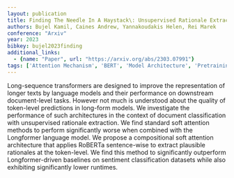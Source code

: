 ```yaml
---
layout: publication
title: Finding The Needle In A Haystack\: Unsupervised Rationale Extraction From Long Text Classifiers
authors: Bujel Kamil, Caines Andrew, Yannakoudakis Helen, Rei Marek
conference: "Arxiv"
year: 2023
bibkey: bujel2023finding
additional_links:
  - {name: "Paper", url: "https://arxiv.org/abs/2303.07991"}
tags: ['Attention Mechanism', 'BERT', 'Model Architecture', 'Pretraining Methods', 'Transformer']
---
```

Long-sequence transformers are designed to improve the representation of longer texts by language models and their performance on downstream document-level tasks. However not much is understood about the quality of token-level predictions in long-form models. We investigate the performance of such architectures in the context of document classification with unsupervised rationale extraction. We find standard soft attention methods to perform significantly worse when combined with the Longformer language model. We propose a compositional soft attention architecture that applies RoBERTa sentence-wise to extract plausible rationales at the token-level. We find this method to significantly outperform Longformer-driven baselines on sentiment classification datasets while also exhibiting significantly lower runtimes.
